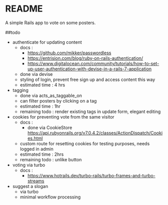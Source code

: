 # README

A simple Rails app to vote on some posters.

##todo
* authenticate for updating content
	* docs :
		* https://github.com/mikker/passwordless
		* https://entrision.com/blog/ruby-on-rails-authentication/
		* https://www.digitalocean.com/community/tutorials/how-to-set-up-user-authentication-with-devise-in-a-rails-7-application
	* done via devise
	* styling of login, prevent free sign up and access content this way
	* estimated time : 4 hrs
* tagging
	* done via acts_as_taggable_on
	* can filter posters by clicking on a tag
	* estimated time : 1hr
	* remaining todo : render existing tags in update form, elegant editing
* cookies for preventing vote from the same visitor
	* docs :
		* done via CookieStore https://api.rubyonrails.org/v7.0.4.2/classes/ActionDispatch/Cookies.html
	* custom route for resetting cookies for testing purposes, needs logged in admin
	* estimated time : 2hrs
	* remaining todo : unlike button
* voting via turbo
	* docs :
		* https://www.hotrails.dev/turbo-rails/turbo-frames-and-turbo-streams
* suggest a slogan
	* via turbo
	* minimal workflow processing